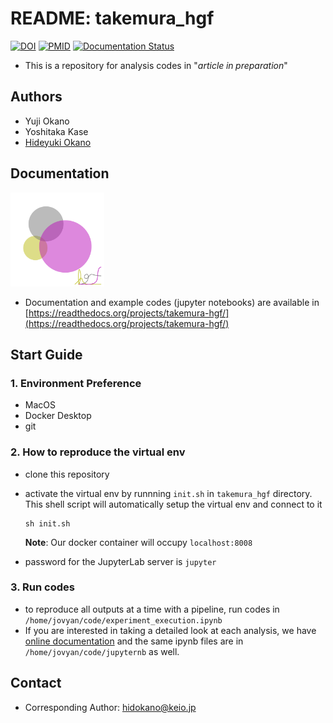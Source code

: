 # README: takemura_hgf
[![DOI](https://img.shields.io/badge/DOI-InPreparation-blue.svg?longCache=true)]()
[![PMID](https://img.shields.io/badge/PMID-InPreparation-orange.svg?longCache=true)]()
[![Documentation Status](https://readthedocs.org/projects/takemura-hgf/badge/?version=latest)](https://takemura-hgf.readthedocs.io/en/latest/?badge=latest)

- This is a repository for analysis codes in "$article\;in\;preparation$"

## Authors
- Yuji Okano
- Yoshitaka Kase
- [Hideyuki Okano](mailto:hidokano@keio.jp)

## Documentation
<img src="https://raw.githubusercontent.com/yo-aka-gene/takemura_hgf/main/docs/_static/logo.png" width="150px"> 

- Documentation and example codes (jupyter notebooks) are available in [https://readthedocs.org/projects/takemura-hgf/](https://readthedocs.org/projects/takemura-hgf/)

## Start Guide
### 1. Environment Preference
- MacOS
- Docker Desktop
- git

### 2. How to reproduce the virtual env
- clone this repository
- activate the virtual env by runnning `init.sh` in `takemura_hgf` directory. This shell script will automatically setup the virtual env and connect to it

    ```
    sh init.sh
    ```
    **Note**: Our docker container will occupy `localhost:8008`
- password for the JupyterLab server is `jupyter`
### 3. Run codes
- to reproduce all outputs at a time with a pipeline, run codes in `/home/jovyan/code/experiment_execution.ipynb`
- If you are interested in taking a detailed look at each analysis, we have [online documentation](https://readthedocs.org/projects/takemura-hgf/) and the same ipynb files are in `/home/jovyan/code/jupyternb` as well.

## Contact
- Corresponding Author: [hidokano@keio.jp](mailto:hidokano@keio.jp)
